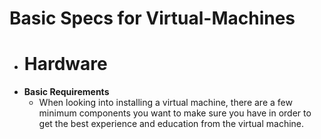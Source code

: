 # Basic Specs for Virtual-Machines

- <H1>Hardware</H1>
 - <b> Basic Requirements </b>
    - When looking into installing a virtual machine, there are a few minimum components you want to make sure you have in order to get the best experience and education from the virtual machine.




<b> </b>
